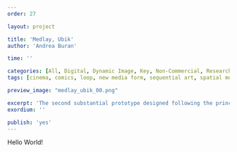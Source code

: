 ```yaml
---
order: 27

layout: project

title: 'Medlay, Ubik'
author: 'Andrea Buran'

time: ''

categories: [All, Digital, Dynamic Image, Key, Non-Commercial, Research]
tags: [cinema, comics, loop, new media form, sequential art, spatial montage]

preview_image: "medlay_ubik_00.png"

excerpt: 'The second substantial prototype designed following the principles of Medlay. It is based on the slogan opening the 6th chapter of “Ubik”, a science fiction novel by Philp K. Dick.'
exordium: ''

publish: 'yes'
---
```


Hello World!